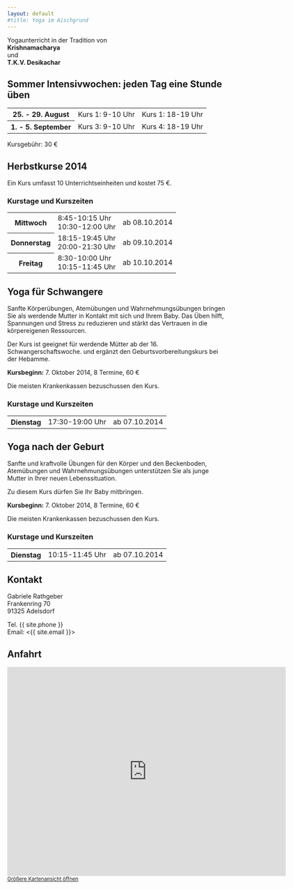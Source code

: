 ```yaml
---
layout: default
#title: Yoga im Aischgrund
---
```


<p class="center">
Yogaunterricht in der Tradition von<br />
<strong>Krishnamacharya</strong><br />
und<br />
<strong>T.K.V. Desikachar</strong><br />
</p>

## Sommer Intensivwochen: jeden Tag eine Stunde üben

<table>
<tr><th>25. - 29. August</th><td>Kurs 1: 9-10 Uhr</td><td>Kurs 1: 18-19 Uhr</td></tr>
<tr><th>1. - 5. September</th><td>Kurs 3: 9-10 Uhr</td><td>Kurs 4: 18-19 Uhr</td></tr>
</table>

Kursgebühr: 30 €

## Herbstkurse 2014

Ein Kurs umfasst 10 Unterrichtseinheiten und kostet 75 €.

### Kurstage und Kurszeiten

<table>
<tr><th>Mittwoch</th><td>8:45-10:15 Uhr<br />10:30-12:00 Uhr</td><td>ab 08.10.2014</td></tr>
<tr><th>Donnerstag</th><td>18:15-19:45 Uhr<br />20:00-21:30 Uhr</td><td>ab 09.10.2014</td></tr>
<tr><th>Freitag</th><td>8:30-10:00 Uhr<br />10:15-11:45 Uhr</td><td>ab 10.10.2014</td></tr>
</table>

## Yoga für Schwangere

Sanfte Körperübungen, Atemübungen und Wahrnehmungsübungen bringen Sie als
werdende Mutter in Kontakt mit sich und Ihrem Baby. Das Üben hilft, Spannungen
und Stress zu reduzieren und stärkt das Vertrauen in die körpereigenen
Ressourcen.

Der Kurs ist geeignet für werdende Mütter ab der 16. Schwangerschaftswoche.
und ergänzt den Geburtsvorbereitungskurs bei der Hebamme.

**Kursbeginn:** 7. Oktober 2014, 8 Termine, 60 €

Die meisten Krankenkassen bezuschussen den Kurs.

### Kurstage und Kurszeiten

<table>
<tr><th>Dienstag</th><td>17:30-19:00 Uhr</td><td>ab 07.10.2014</td></tr>
</table>

## Yoga nach der Geburt

Sanfte und kraftvolle Übungen für den Körper und den Beckenboden, Atemübungen
und Wahrnehmungsübungen unterstützen Sie als junge  Mutter in Ihrer neuen
Lebenssituation.

Zu diesem Kurs dürfen Sie Ihr Baby mitbringen.

**Kursbeginn:** 7. Oktober 2014, 8 Termine, 60 €

Die meisten Krankenkassen bezuschussen den Kurs.

### Kurstage und Kurszeiten

<table>
<tr><th>Dienstag</th><td>10:15-11:45 Uhr</td><td>ab 07.10.2014</td></tr>
</table>

## Kontakt

Gabriele Rathgeber  
Frankenring 70  
91325 Adelsdorf

Tel. {{ site.phone }}  
Email: <{{ site.email }}>

## Anfahrt

<iframe width="640" height="480" frameborder="0" scrolling="no" marginheight="0" marginwidth="0"
src="https://maps.google.de/maps?f=q&amp;source=s_q&amp;hl=de&amp;geocode=&amp;q=Frankenring+70,+91325,+Adelsdorf,+Deutschland&amp;aq=0&amp;oq=frankenring+70,+91325+&amp;sll=51.516635,-0.170095&amp;sspn=0.012124,0.012252&amp;ie=UTF8&amp;hq=&amp;hnear=Frankenring+70,+91325+Adelsdorf,+Mittelfranken,+Bayern,+Germany&amp;t=m&amp;ll=49.713769,10.909081&amp;spn=0.019425,0.036478&amp;z=14&amp;iwloc=A&amp;output=embed"></iframe>
<small><a href="https://maps.google.com/maps?f=q&source=embed&hl=de&geocode=&q=Frankenring+70,+91325,+Adelsdorf,+Deutschland&aq=0&oq=frankenring+70,+91325+&sll=51.516635,-0.170095&sspn=0.012124,0.012252&ie=UTF8&hq=&hnear=Frankenring+70,+91325+Adelsdorf,+Mittelfranken,+Bayern,+Germany&t=m&ll=49.713769,10.909081&spn=0.019425,0.036478&z=14&iwloc=A">Größere Kartenansicht öffnen</a></small>
